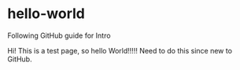 # hello-world
Following GitHub guide for Intro

Hi! This is a test page, so hello World!!!!!
Need to do this since new to GitHub.
